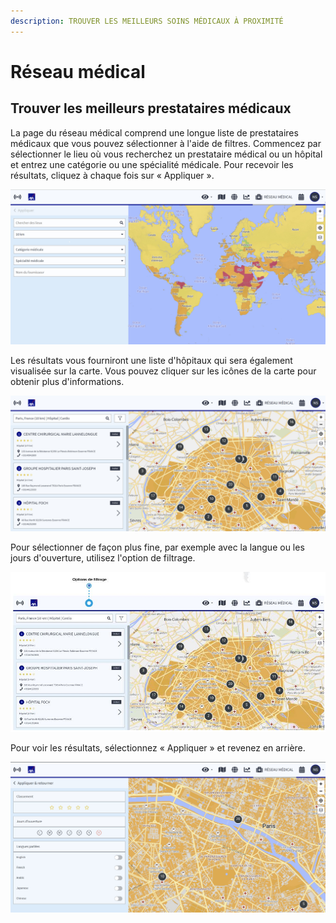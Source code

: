 ```yaml
---
description: TROUVER LES MEILLEURS SOINS MÉDICAUX À PROXIMITÉ
---
```


# Réseau médical

## Trouver les meilleurs prestataires médicaux

La page du réseau médical comprend une longue liste de prestataires médicaux que vous pouvez sélectionner à l'aide de filtres. Commencez par sélectionner le lieu où vous recherchez un prestataire médical ou un hôpital et entrez une catégorie ou une spécialité médicale. Pour recevoir les résultats, cliquez à chaque fois sur « Appliquer ».

![](../.gitbook/assets/mn_img01%20%284%29.jpg)

Les résultats vous fourniront une liste d'hôpitaux qui sera également visualisée sur la carte. Vous pouvez cliquer sur les icônes de la carte pour obtenir plus d'informations.

![](../.gitbook/assets/mn_img02.jpg)

Pour sélectionner de façon plus fine, par exemple avec la langue ou les jours d'ouverture, utilisez l'option de filtrage.

![](../.gitbook/assets/mn_img02-filter-option%20%281%29.JPG)

Pour voir les résultats, sélectionnez « Appliquer » et revenez en arrière.

![](../.gitbook/assets/mn_img03%20%282%29.jpg)

